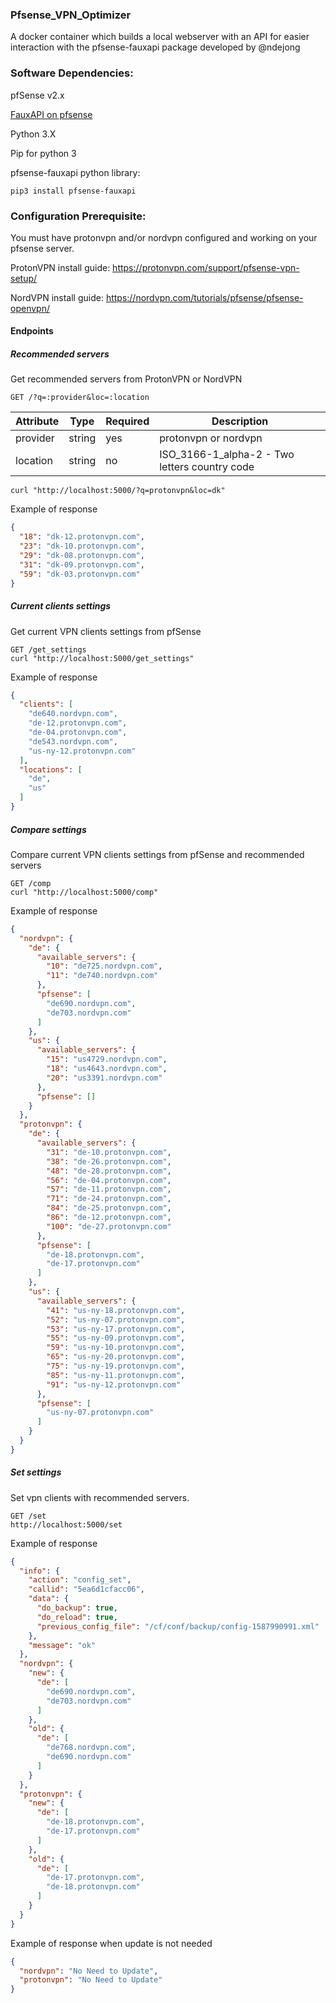 ### Pfsense_VPN_Optimizer
A docker container which builds a local webserver with an API for easier interaction with the pfsense-fauxapi package developed by @ndejong

### Software Dependencies:

pfSense v2.x

[FauxAPI on pfsense](https://github.com/ndejong/pfsense_fauxapi) 

Python 3.X

Pip for python 3

pfsense-fauxapi python library:

    pip3 install pfsense-fauxapi

### Configuration Prerequisite:

You must have protonvpn and/or nordvpn configured and working on your pfsense server.

ProtonVPN install guide: https://protonvpn.com/support/pfsense-vpn-setup/

NordVPN install guide: https://nordvpn.com/tutorials/pfsense/pfsense-openvpn/

#### Endpoints

##### Recommended servers
Get recommended servers from ProtonVPN or NordVPN

    GET /?q=:provider&loc=:location

| Attribute     | Type   | Required | Description                                   |
| ------------- |--------|----------|-----------------------------------------------|
| provider      | string | yes      | protonvpn or nordvpn                          |
| location      | string | no       | ISO_3166-1_alpha-2 - Two letters country code |


    curl "http://localhost:5000/?q=protonvpn&loc=dk"

Example of response

```json
{
  "18": "dk-12.protonvpn.com",
  "23": "dk-10.protonvpn.com",
  "29": "dk-08.protonvpn.com",
  "31": "dk-09.protonvpn.com",
  "59": "dk-03.protonvpn.com"
}
```

##### Current clients settings
Get current VPN clients settings from pfSense
    
    GET /get_settings
    curl "http://localhost:5000/get_settings"

Example of response
```json
{
  "clients": [
    "de640.nordvpn.com", 
    "de-12.protonvpn.com", 
    "de-04.protonvpn.com", 
    "de543.nordvpn.com", 
    "us-ny-12.protonvpn.com"
  ], 
  "locations": [
    "de", 
    "us"
  ]
}
```

##### Compare settings
Compare current VPN clients settings from pfSense and recommended servers 

    GET /comp
    curl "http://localhost:5000/comp"

Example of response
```json
{
  "nordvpn": {
    "de": {
      "available_servers": {
        "10": "de725.nordvpn.com", 
        "11": "de740.nordvpn.com"
      }, 
      "pfsense": [
        "de690.nordvpn.com", 
        "de703.nordvpn.com"
      ]
    }, 
    "us": {
      "available_servers": {
        "15": "us4729.nordvpn.com", 
        "18": "us4643.nordvpn.com", 
        "20": "us3391.nordvpn.com"
      }, 
      "pfsense": []
    }
  }, 
  "protonvpn": {
    "de": {
      "available_servers": {
        "31": "de-10.protonvpn.com", 
        "38": "de-26.protonvpn.com", 
        "48": "de-28.protonvpn.com", 
        "56": "de-04.protonvpn.com", 
        "57": "de-11.protonvpn.com", 
        "71": "de-24.protonvpn.com", 
        "84": "de-25.protonvpn.com", 
        "86": "de-12.protonvpn.com", 
        "100": "de-27.protonvpn.com"
      }, 
      "pfsense": [
        "de-18.protonvpn.com", 
        "de-17.protonvpn.com"
      ]
    }, 
    "us": {
      "available_servers": {
        "41": "us-ny-18.protonvpn.com", 
        "52": "us-ny-07.protonvpn.com", 
        "53": "us-ny-17.protonvpn.com", 
        "55": "us-ny-09.protonvpn.com", 
        "59": "us-ny-10.protonvpn.com", 
        "65": "us-ny-20.protonvpn.com", 
        "75": "us-ny-19.protonvpn.com", 
        "85": "us-ny-11.protonvpn.com", 
        "91": "us-ny-12.protonvpn.com"
      }, 
      "pfsense": [
        "us-ny-07.protonvpn.com"
      ]
    }
  }
}
```
##### Set settings
Set vpn clients with recommended servers.

    GET /set
    http://localhost:5000/set

Example of response
```json
{
  "info": {
    "action": "config_set", 
    "callid": "5ea6d1cfacc06", 
    "data": {
      "do_backup": true, 
      "do_reload": true, 
      "previous_config_file": "/cf/conf/backup/config-1587990991.xml"
    }, 
    "message": "ok"
  }, 
  "nordvpn": {
    "new": {
      "de": [
        "de690.nordvpn.com", 
        "de703.nordvpn.com"
      ]
    }, 
    "old": {
      "de": [
        "de768.nordvpn.com", 
        "de690.nordvpn.com"
      ]
    }
  }, 
  "protonvpn": {
    "new": {
      "de": [
        "de-18.protonvpn.com", 
        "de-17.protonvpn.com"
      ]
    }, 
    "old": {
      "de": [
        "de-17.protonvpn.com", 
        "de-18.protonvpn.com"
      ]
    }
  }
}
``` 
Example of response when update is not needed
```json
{
  "nordvpn": "No Need to Update", 
  "protonvpn": "No Need to Update"
}
```
